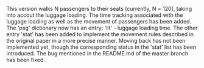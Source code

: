 This version walks N passengers to their seats (currently, N = 120),
taking into accout the luggage loading. The time tracking associated with the luggage loading as well as the movement of passengers has been added.
The 'psg' dictionary now has an entry: 'llt' - luggage loading time.
The other entry 'stat' has been added to implement the movement rules described in the original paper in a more precise manner.
Moving back has not been implemented yet, though the corresponding status in the 'stat' list has been introduced.
The bug mentioned in the README.md of the master branch has been fixed.
